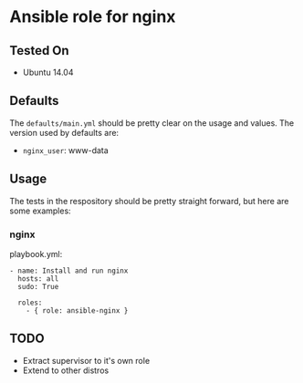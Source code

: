 # Ansible role for nginx


## Tested On

  * Ubuntu 14.04

## Defaults

The `defaults/main.yml` should be pretty clear on the usage and values. The 
version used by defaults are:

  * `nginx_user`: www-data

## Usage

The tests in the respository should be pretty straight forward, but here are
some examples:

### nginx

playbook.yml:

```
- name: Install and run nginx 
  hosts: all
  sudo: True

  roles:
    - { role: ansible-nginx }

```

## TODO

  * Extract supervisor to it's own role
  * Extend to other distros

